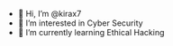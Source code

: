 - 👋 Hi, I’m @kirax7
- 👀 I’m interested in Cyber Security
- 🌱 I’m currently learning Ethical Hacking

<!---
kirax7/kirax7 is a ✨ special ✨ repository because its `README.md` (this file) appears on your GitHub profile.
You can click the Preview link to take a look at your changes.
--->
